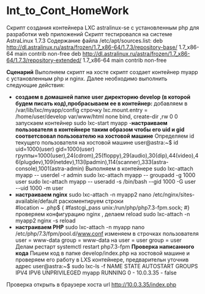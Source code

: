 # Int_to_Cont_HomeWork
Скрипт создания контейнера LXC astralinux-se c установленным php  для разработки web приложений
Скрипт тестировался на системе  AstraLinux 1.7.3
Содержание файла /etc/apt/sources.list:
deb http://dl.astralinux.ru/astra/frozen/1.7_x86-64/1.7.3/repository-base/     1.7_x86-64 main contrib non-free
deb http://dl.astralinux.ru/astra/frozen/1.7_x86-64/1.7.3/repository-extended/ 1.7_x86-64 main contrib non-free

**Сценарий**
 Выполняем скрипт на хосте скрипт создает контейнер myapp c установленным php и nginx.
 Далее необходимо выполнить следующие действия:
- **cоздаем в домашней папке user директорию develop (в которой будем писать код),пробрасываем ее в контейнер:**
 добавляем в  /var/lib/lxc/myapp/config строчку
   lxc.mount.entry = /home/user/develop var/www/html none bind, create-dir ,rw 0 0 
 запускаем контейнер
   sudo lxc-start myapp
-**настраиваем  пользователя в контейнере таким образом чтобы его uid и gid  соответсвовал пользователю на хостовой машине**
  Определяем id текущего пользователя на хостовой машине
  user@astra:~$ id
 uid=1000(user) gid=1000(user) группы=1000(user),24(cdrom),25(floppy),29(audio),30(dip),44(video),46(plugdev),109(netdev),113(lpadmin),114(scanner),333(astra- 
  console),1001(astra-admin)
  Выполняем в контейнере
sudo lxc-attach myapp -- userdel -r admin
sudo lxc-attach myapp -- groupadd -g 1000 user
sudo lxc-attach myapp -- useradd -s /bin/bash --gid  1000 -G user --uid 1000 -m user
 - **настраиваем nginx**
 sudo lxc-attach -n myapp2  nano /etc/nginx/sites-available/default
 раскоментируем строки    
#location ~ \.php$ {
#fastcgi_pass unix:/run/php/php7.3-fpm.sock;
#}
 проверяем конфигурацию  nginx , делаем reload
sudo lxc-attach -n myapp2  nginx -s reload
- **настраиваем PHP**
  sudo lxc-attach -n myapp nano /etc/php/7.3/fpm/pool.d/www.conf
изменяем  в строчках пользователя 
user = www-data
group = www-data
 на 
user = user
group = user
Делам рестарт systemctl restart php7.3-fpm
  **Проверка написанного кода**
Пишем код в папке develop/index.php на хостовой машине и проверяем его работу в LXS контейнере, предварительн уточнив адрес
user@astra:~$ sudo lxc-ls -f
NAME   STATE   AUTOSTART GROUPS IPV4      IPV6 UNPRIVILEGED
myapp RUNNING 0         -      10.0.3.35 -    false

Проверка открыть в браузере хоста url http://10.0.3.35/index.php


